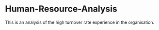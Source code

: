 # Human-Resource-Analysis
This is an analysis of the high turnover rate experience in the organisation.
